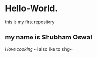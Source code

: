 # Hello-World.
this is my first repository 
## my name is Shubham Oswal 
*i love cooking*
~i also like to sing~
